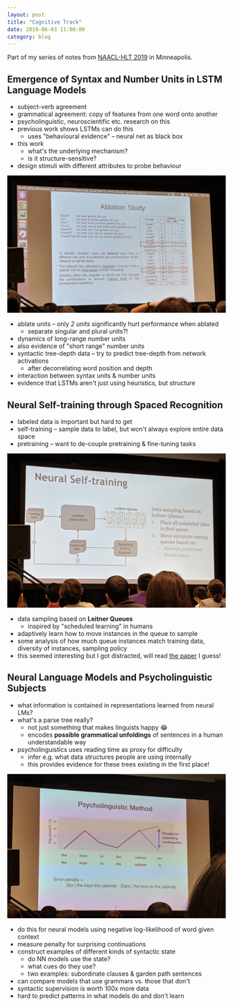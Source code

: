 ```yaml
---
layout: post
title: "Cognitive Track"
date: 2019-06-03 11:00:00
category: blog
---
```


Part of my series of notes from [NAACL-HLT 2019](https://naacl2019.org/) in Minneapolis.

## Emergence of Syntax and Number Units in LSTM Language Models
* subject-verb agreement
* grammatical agreement: copy of features from one word onto another
* psycholinguistic, neuroscientific etc. research on this
* previous work shows LSTMs can do this
    * uses "behavioural evidence" – neural net as black box
* this work
    * what's the underlying mechanism?
    * is it structure-sensitive?
* design stimuli with different attributes to probe behaviour

![ablation](/assets/images/2019-naacl/ablation.jpg "ablation")

* ablate units – only *2 units* significantly hurt performance when ablated
    * separate singular and plural units?!
* dynamics of long-range number units
* also evidence of "short range" number units
* syntactic tree-depth data – try to predict tree-depth from network activations
    * after decorrelating word position and depth
* interaction between syntax units & number units
* evidence that LSTMs aren't just using heuristics, but structure

## Neural Self-training through Spaced Recognition
* labeled data is important but hard to get
* self-training – sample data to label, but won't always explore entire data space
* pretraining – want to de-couple pretraining & fine-tuning tasks

![self-training](/assets/images/2019-naacl/self-training.jpg "self-training")

* data sampling based on **Leitner Queues**
    * inspired by "scheduled learning" in humans
* adaptively learn how to move instances in the queue to sample
* some analysis of how much queue instances match training data, diversity of instances, sampling policy
* this seemed interesting but I got distracted, will read [the paper](https://www.aclweb.org/anthology/N19-1003) I guess!

## Neural Language Models and Psycholinguistic Subjects
* what information is contained in representations learned from neural LMs?
* what's a parse tree really?
    * not just something that makes linguists happy :joy:
    * encodes **possible grammatical unfoldings** of sentences in a human understandable way
* psycholinguistics uses reading time as proxy for difficulty
    * infer e.g. what data structures people are using internally
    * this provides evidence for these trees existing in the first place!

![psycholinguistic](/assets/images/2019-naacl/psycholinguistic.jpg "psycholinguistic")

* do this for neural models using negative log-likelihood of word given context
* measure penalty for surprising continuations
* construct examples of different kinds of syntactic state
    * do NN models use the state?
    * what cues do they use?
    * two examples: subordinate clauses & garden path sentences
* can compare models that use grammars vs. those that don't
* syntactic supervision is worth 100x more data
* hard to predict patterns in what models do and don't learn
